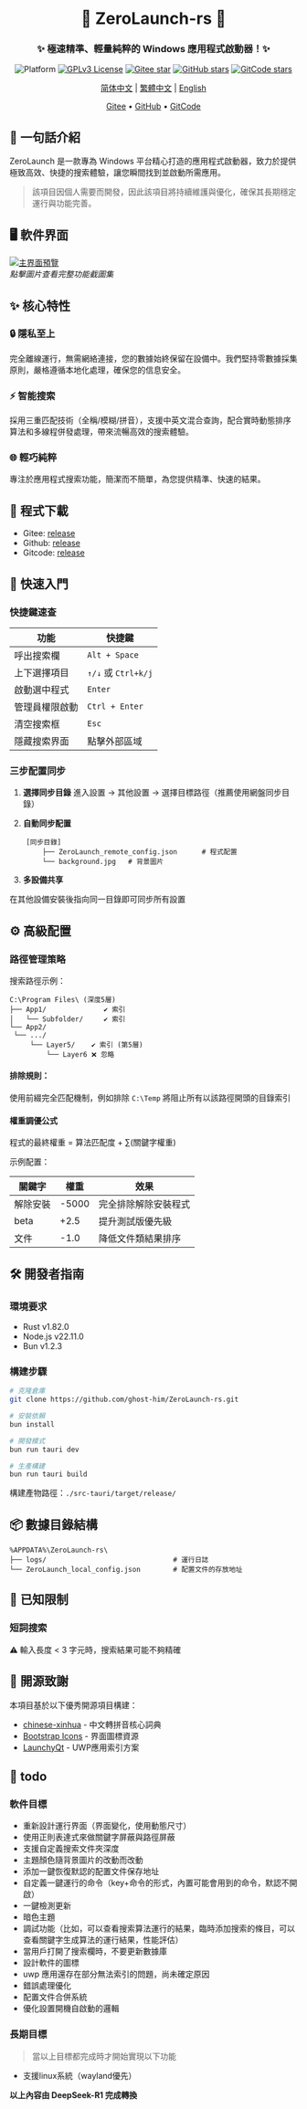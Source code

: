

<div align="center">
<!--
    <p align="center">
         <img src="./Web/src/assets/logo.png" height="128" alt="zero-launch-logo"/> 
    </p>
-->
    <h1>🚀 ZeroLaunch-rs 🚀</h1>
</div>

<div align="center"><h3>✨ 極速精準、輕量純粹的 Windows 應用程式啟動器！✨</h3></div>

<div align="center">

![Platform](https://img.shields.io/badge/Platform-Windows_11-0078d7?logo=windows11&logoColor=white)
[![GPLv3 License](https://img.shields.io/badge/License-GPLv3-blue.svg)](https://www.gnu.org/licenses/gpl-3.0)
[![Gitee star](https://gitee.com/ghost-him/zero-launch-rs/badge/star.svg?theme=dark)](https://gitee.com/ghost-him/zero-launch-rs/stargazers)
[![GitHub stars](https://img.shields.io/github/stars/ghost-him/ZeroLaunch-rs.svg?style=social)](https://github.com/ghost-him/ZeroLaunch-rs/stargazers)
[![GitCode stars](https://gitcode.com/ghost-him/ZeroLaunch-rs/star/badge.svg)](https://gitcode.com/ghost-him/ZeroLaunch-rs/stargazers)

</div>

<div align="center">

[简体中文](README.md) | [繁體中文](readme-cn.md) | [English](readme-en.md)

</div>


<div align="center">
    <a href="https://gitee.com/ghost-him/zero-launch-rs" target="_blank">Gitee</a> •
    <a href="https://github.com/ghost-him/ZeroLaunch-rs" target="_blank">GitHub</a> •
    <a href="https://gitcode.com/ghost-him/ZeroLaunch-rs" target="_blank">GitCode</a>
</div>

## 📕 一句話介紹

ZeroLaunch 是一款專為 Windows 平台精心打造的應用程式啟動器，致力於提供極致高效、快捷的搜索體驗，讓您瞬間找到並啟動所需應用。

> 該項目因個人需要而開發，因此該項目將持續維護與優化，確保其長期穩定運行與功能完善。

## 🖥️ 軟件界面

[![主界面預覽](asset/主界面.png)](asset/picture-cn.md)  
*點擊圖片查看完整功能截圖集*

## ✨ 核心特性

### 🔒 隱私至上
完全離線運行，無需網絡連接，您的數據始終保留在設備中。我們堅持零數據採集原則，嚴格遵循本地化處理，確保您的信息安全。

### ⚡ 智能搜索
採用三重匹配技術（全稱/模糊/拼音），支援中英文混合查詢，配合實時動態排序算法和多線程併發處理，帶來流暢高效的搜索體驗。

### 🌐 輕巧純粹
專注於應用程式搜索功能，簡潔而不簡單，為您提供精準、快速的結果。

## 🚩 程式下載

* Gitee: [release](https://gitee.com/ghost-him/zero-launch-rs/releases)
* Github: [release](https://github.com/ghost-him/ZeroLaunch-rs/releases)
* Gitcode: [release](https://gitcode.com/ghost-him/ZeroLaunch-rs/releases)

## 🚀 快速入門

### 快捷鍵速查

| 功能                | 快捷鍵           |
|---------------------|------------------|
| 呼出搜索欄          | `Alt + Space`    |
| 上下選擇項目        | `↑/↓` 或 `Ctrl+k/j` |
| 啟動選中程式        | `Enter`          |
| 管理員權限啟動      | `Ctrl + Enter`   |
| 清空搜索框          | `Esc`            |
| 隱藏搜索界面        | 點擊外部區域      |

### 三步配置同步

1. **選擇同步目錄**
   進入設置 → 其他設置 → 選擇目標路徑（推薦使用網盤同步目錄）

2. **自動同步配置**

```plaintext
    [同步目錄]
        ├── ZeroLaunch_remote_config.json      # 程式配置
        └── background.jpg   # 背景圖片
```

3. **多設備共享**

在其他設備安裝後指向同一目錄即可同步所有設置

## ⚙️ 高級配置

### 路徑管理策略

搜索路徑示例：

```plaintext
C:\Program Files\ (深度5層)
├── App1/              ✔️ 索引
│   └── Subfolder/     ✔️ 索引
└── App2/
 └── .../
     └── Layer5/    ✔️ 索引 (第5層)
         └── Layer6 ❌ 忽略
```

#### 排除規則：

使用前綴完全匹配機制，例如排除 `C:\Temp` 將阻止所有以該路徑開頭的目錄索引

#### 權重調優公式

程式的最終權重 = 算法匹配度 + ∑(關鍵字權重)

示例配置：

|關鍵字	|權重|	效果|
|---|---|---|
|解除安裝|-5000|完全排除解除安裝程式|
|beta|+2.5|提升測試版優先級|
|文件|-1.0|降低文件類結果排序|

## 🛠️ 開發者指南

### 環境要求

* Rust v1.82.0
* Node.js v22.11.0
* Bun v1.2.3

### 構建步驟

```bash
# 克隆倉庫
git clone https://github.com/ghost-him/ZeroLaunch-rs.git

# 安裝依賴
bun install

# 開發模式
bun run tauri dev

# 生產構建
bun run tauri build
```

構建產物路徑：`./src-tauri/target/release/`

## 📦 數據目錄結構

```
%APPDATA%\ZeroLaunch-rs\
├── logs/                               # 運行日誌
└── ZeroLaunch_local_config.json        # 配置文件的存放地址
```

## 📌 已知限制

### 短詞搜索

⚠️ 輸入長度 < 3 字元時，搜索結果可能不夠精確

## 🤝 開源致謝

本項目基於以下優秀開源項目構建：

* [chinese-xinhua](https://github.com/pwxcoo/chinese-xinhua) - 中文轉拼音核心詞典
* [Bootstrap Icons](https://icons.getbootstrap.com/) - 界面圖標資源
* [LaunchyQt](https://github.com/samsonwang/LaunchyQt) - UWP應用索引方案

## 🎯 todo

### 軟件目標

* 重新設計運行界面（界面變化，使用動態尺寸）
* 使用正則表達式來做關鍵字屏蔽與路徑屏蔽
* 支援自定義搜索文件夾深度
* 主題顏色隨背景圖片的改動而改動
* 添加一鍵恢復默認的配置文件保存地址
* 自定義一鍵運行的命令（key+命令的形式，內置可能會用到的命令，默認不開啟）
* 一鍵檢測更新
* 暗色主題
* 調試功能（比如，可以查看搜索算法運行的結果，臨時添加搜索的條目，可以查看關鍵字生成算法的運行結果，性能評估）
* 當用戶打開了搜索欄時，不要更新數據庫
* 設計軟件的圖標
* uwp 應用還存在部分無法索引的問題，尚未確定原因
* 錯誤處理優化
* 配置文件合併系統
* 優化設置開機自啟動的邏輯

### 長期目標

> 當以上目標都完成時才開始實現以下功能

* 支援linux系統（wayland優先）

**以上內容由 DeepSeek-R1 完成轉換**